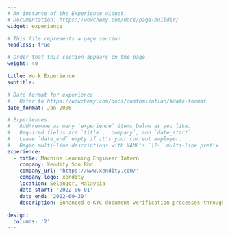 ```yaml
---
# An instance of the Experience widget.
# Documentation: https://wowchemy.com/docs/page-builder/
widget: experience

# This file represents a page section.
headless: true

# Order that this section appears on the page.
weight: 40

title: Work Experience
subtitle:

# Date format for experience
#   Refer to https://wowchemy.com/docs/customization/#date-format
date_format: Jan 2006

# Experiences.
#   Add/remove as many `experience` items below as you like.
#   Required fields are `title`, `company`, and `date_start`.
#   Leave `date_end` empty if it's your current employer.
#   Begin multi-line descriptions with YAML's `|2-` multi-line prefix.
experience:
  - title: Machine Learning Engineer Intern
    company: Xendity Sdn Bhd
    company_url: 'https://www.xendity.com/'
    company_logo: xendity
    location: Selangor, Malaysia
    date_start: '2022-06-01'
    date_end: '2022-09-30'
    description: Enhanced e-KYC document verification processes through meticulous evaluation and optimization of face detection models, focusing on accuracy and speed.

design:
  columns: '2'
---
```

